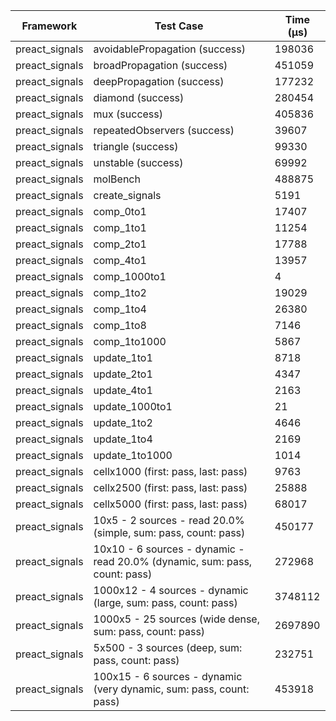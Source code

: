 | Framework | Test Case | Time (μs) |
| --- | --- | --- |
| preact_signals | avoidablePropagation (success) | 198036 |
| preact_signals | broadPropagation (success) | 451059 |
| preact_signals | deepPropagation (success) | 177232 |
| preact_signals | diamond (success) | 280454 |
| preact_signals | mux (success) | 405836 |
| preact_signals | repeatedObservers (success) | 39607 |
| preact_signals | triangle (success) | 99330 |
| preact_signals | unstable (success) | 69992 |
| preact_signals | molBench | 488875 |
| preact_signals | create_signals | 5191 |
| preact_signals | comp_0to1 | 17407 |
| preact_signals | comp_1to1 | 11254 |
| preact_signals | comp_2to1 | 17788 |
| preact_signals | comp_4to1 | 13957 |
| preact_signals | comp_1000to1 | 4 |
| preact_signals | comp_1to2 | 19029 |
| preact_signals | comp_1to4 | 26380 |
| preact_signals | comp_1to8 | 7146 |
| preact_signals | comp_1to1000 | 5867 |
| preact_signals | update_1to1 | 8718 |
| preact_signals | update_2to1 | 4347 |
| preact_signals | update_4to1 | 2163 |
| preact_signals | update_1000to1 | 21 |
| preact_signals | update_1to2 | 4646 |
| preact_signals | update_1to4 | 2169 |
| preact_signals | update_1to1000 | 1014 |
| preact_signals | cellx1000 (first: pass, last: pass) | 9763 |
| preact_signals | cellx2500 (first: pass, last: pass) | 25888 |
| preact_signals | cellx5000 (first: pass, last: pass) | 68017 |
| preact_signals | 10x5 - 2 sources - read 20.0% (simple, sum: pass, count: pass) | 450177 |
| preact_signals | 10x10 - 6 sources - dynamic - read 20.0% (dynamic, sum: pass, count: pass) | 272968 |
| preact_signals | 1000x12 - 4 sources - dynamic (large, sum: pass, count: pass) | 3748112 |
| preact_signals | 1000x5 - 25 sources (wide dense, sum: pass, count: pass) | 2697890 |
| preact_signals | 5x500 - 3 sources (deep, sum: pass, count: pass) | 232751 |
| preact_signals | 100x15 - 6 sources - dynamic (very dynamic, sum: pass, count: pass) | 453918 |
